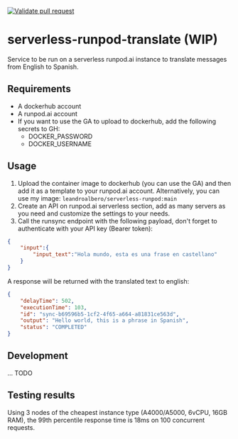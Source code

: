 [![Validate pull request](https://github.com/leandroalbero/serverless-runpod-translate/actions/workflows/pull-request.yaml/badge.svg)](https://github.com/leandroalbero/serverless-runpod-translate/actions/workflows/pull-request.yaml)
# serverless-runpod-translate (WIP)
Service to be run on a serverless runpod.ai instance to translate messages from English to Spanish.

## Requirements
* A dockerhub account
* A runpod.ai account
* If you want to use the GA to upload to dockerhub, add the following secrets to GH:
  * DOCKER_PASSWORD
  * DOCKER_USERNAME

## Usage
1. Upload the container image to dockerhub (you can use the GA) and then add it as a template to your runpod.ai account.
Alternatively, you can use my image: `leandroalbero/serverless-runpod:main`
2. Create an API on runpod.ai serverless section, add as many servers as you need and customize the settings to your needs.
3. Call the runsync endpoint with the following payload, don't forget to authenticate with your API key (Bearer token):
```json
{
    "input":{
        "input_text":"Hola mundo, esta es una frase en castellano"
    }
}
```
A response will be returned with the translated text to english:
```json
{
    "delayTime": 502,
    "executionTime": 103,
    "id": "sync-b69596b5-1cf2-4f65-a664-a81831ce563d",
    "output": "Hello world, this is a phrase in Spanish",
    "status": "COMPLETED"
}
```

## Development
... TODO

## Testing results
Using 3 nodes of the cheapest instance type (A4000/A5000, 6vCPU, 16GB RAM), the 99th percentile response time is 18ms on 100 concurrent requests.
